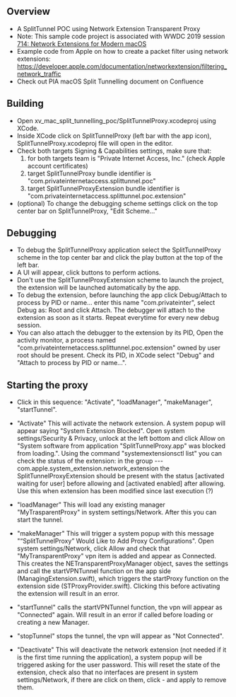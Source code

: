 ## Overview

- A SplitTunnel POC using Network Extension Transparent Proxy
- Note: This sample code project is associated with WWDC 2019 session [714: Network Extensions for Modern macOS](https://developer.apple.com/videos/play/wwdc19/714/)
- Example code from Apple on how to create a packet filter using network extensions: https://developer.apple.com/documentation/networkextension/filtering_network_traffic
- Check out PIA macOS Split Tunnelling document on Confluence

## Building

- Open xv_mac_split_tunnelling_poc/SplitTunnelProxy.xcodeproj using XCode.
- Inside XCode click on SplitTunnelProxy (left bar with the app icon), SplitTunnelProxy.xcodeproj file will open in the editor.
- Check both targets Signing & Capabilities settings, make sure that:
	1. for both targets team is "Private Internet Access, Inc." (check Apple account certificates)
	2. target SplitTunnelProxy bundle identifier is "com.privateinternetaccess.splittunnel.poc"
	3. target SplitTunnelProxyExtension bundle identifier is "com.privateinternetaccess.splittunnel.poc.extension"
- (optional) To change the debugging scheme settings click on the top center bar on SplitTunnelProxy, "Edit Scheme..."

## Debugging

- To debug the SplitTunnelProxy application select the SplitTunnelProxy scheme in the top center bar and click the play button at the top of the left bar.
- A UI will appear, click buttons to perform actions.
- Don't use the SplitTunnelProxyExtension scheme to launch the project, the extension will be launched automatically by the app.
- To debug the extension, before launching the app click Debug/Attach to process by PID or name... enter this name "com.privateinter", select Debug as: Root and click Attach. The debugger will attach to the extension as soon as it starts. Repeat everytime for every new debug session. 
- You can also attach the debugger to the extension by its PID, Open the activity monitor, a process named "com.privateinternetaccess.splittunnel.poc.extension" owned by user root should be present. Check its PID, in XCode select "Debug" and "Attach to process by PID or name...".

## Starting the proxy

- Click in this sequence: "Activate", "loadManager", "makeManager", "startTunnel".

- "Activate"
  This will activate the network extension. A system popup will appear saying "System Extension Blocked". Open system settings/Security & Privacy, unlock at the left bottom and click Allow on "System software from application "SplitTunnelProxy.app" was blocked from loading.".
  Using the command "systemextensionsctl list" you can check the status of the extension: in the group --- com.apple.system_extension.network_extension the SplitTunnelProxyExtension should be present with the status [activated waiting for user] before allowing and [activated enabled] after allowing.
  Use this when extension has been modified since last execution (?)

- "loadManager"
  This will load any existing manager "MyTrasparentProxy" in system settings/Network.
  After this you can start the tunnel.

- "makeManager"
  This will trigger a system popup with this message "“SplitTunnelProxy” Would Like to Add Proxy Configurations".
  Open system settings/Network, click Allow and check that "MyTransparentProxy" vpn item is added and appear as Connected.
  This creates the NETransparentProxyManager object, saves the settings and call the startVPNTunnel function on the app side (ManagingExtension.swift), which triggers the startProxy function on the extension side (STProxyProvider.swift).
  Clicking this before activating the extension will result in an error.

- "startTunnel"
  calls the startVPNTunnel function, the vpn will appear as "Connected" again. 
  Will result in an error if called before loading or creating a new Manager.

- "stopTunnel"
  stops the tunnel, the vpn will appear as "Not Connected".

- "Deactivate"
  This will deactivate the network extension (not needed if it is the first time running the application), a system popup will be triggered asking for the user password. 
  This will reset the state of the extension, check also that no interfaces are present in system settings/Network, if there are click on them, click - and apply to remove them.
